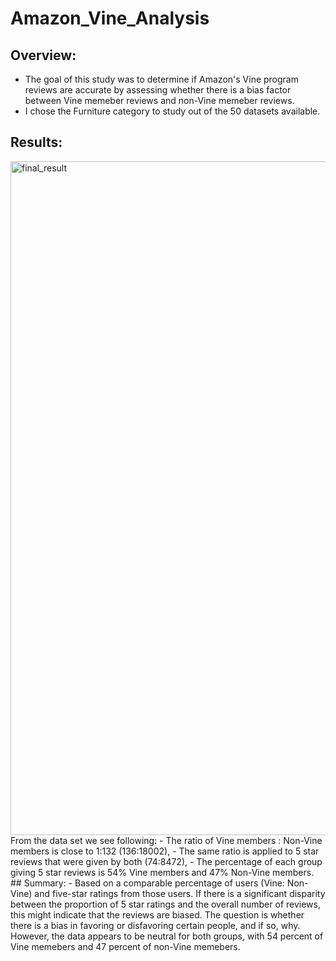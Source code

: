 # Amazon_Vine_Analysis
## Overview:
- The goal of this study was to determine if Amazon's Vine program reviews are accurate by assessing whether there is a bias factor between Vine memeber reviews and non-Vine memeber reviews.
- I chose the Furniture category to study out of the 50 datasets available.
## Results:
<img width="1078" alt="final_result" src="https://user-images.githubusercontent.com/93515126/161169486-a61ffb41-f6e0-411f-9851-3bc0b4af8496.png">
From the data set we see following:
- The ratio of Vine members : Non-Vine members is close to 1:132 (136:18002),
- The same ratio is applied to 5 star reviews that were given by both (74:8472),
- The percentage of each group giving 5 star reviews is 54% Vine members and 47% Non-Vine members.
## Summary:
- Based on a comparable percentage of users (Vine: Non-Vine) and five-star ratings from those users. If there is a significant disparity between the proportion of 5 star ratings and the overall number of reviews, this might indicate that the reviews are biased. The question is whether there is a bias in favoring or disfavoring certain people, and if so, why. However, the data appears to be neutral for both groups, with 54 percent of Vine memebers and 47 percent of non-Vine memebers.

